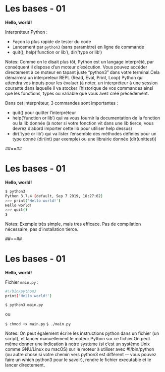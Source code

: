 # Les bases - 01

**Hello, world!**

Interpréteur Python :

* Façon la plus rapide de tester du code
* Lancement par `python3` (sans paramètre) en ligne de commande
* quit(), help(‘function or lib’), dir(‘type or lib’)

Notes:
Comme on le disait plus tôt, Python est un langage interprété, par conséquent il dispose d’un moteur d’exécution. Vous pouvez accéder directement à ce moteur en tapant juste “python3” dans votre terminal.Cela démarrera un interpreteur REPL (Read, Eval, Print, Loop) Python qui attendra vos inputs pour les évaluer (à noter, un interpréteur à une session courante dans laquelle il va stocker l’historique de vos commandes ainsi que les fonctions, types ou variable que vous avez créé précédement.

Dans cet interpréteur, 3 commandes sont importantes :

- quit() pour quitter l’interpréteur
- help(‘function or lib’) qui va vous fournir la documentation de la fonction ou la lib donnée (à noter si votre fonction vit dans une lib tierce, vous devrez d’abord importer cette lib pour utiliser help dessus)
- dir(‘type or lib’) qui va lister l’ensemble des méthodes définies pour un type donné (dir(int) par exemple) ou une librairie donnée (dir(unittest))

##==##
<!-- .slide: class="with-code" -->

# Les bases - 01

**Hello, world!**

```bash
$ python3
Python 3.7.4 (default, Sep 7 2019, 18:27:02)
>>> print('Hello world!')
Hello world!
>>> quit()
$
```

<!-- .element: class="big-code" -->

Notes:
Exemple très simple, mais très efficace. Pas de compilation nécessaire, pas d’installation tierce.

##==##
<!-- .slide: class="with-code" -->

# Les bases - 01

**Hello, world!**

Fichier `main.py` :

```bash
#!/bin/python3
print('Hello world!')
```

<!-- .element: class="big-code" -->

`$ python3 main.py`

ou

`$ chmod +x main.py`
`$ ./main.py`

Notes:
On peut également écrire les instructions python dans un fichier (un script), et lancer manuellement le moteur Python sur ce fichier.On peut même donner une indication à notre système (si c’est un système Unix comme GNU/Linux ou macOS) sur le moteur à utiliser avec #!/bin/python (ou autre chose si votre chemin vers python3 est différent -- vous pouvez faire un which python3 pour le savoir), rendre le fichier executable et le lancer directement.
